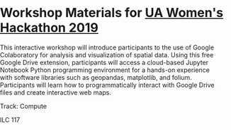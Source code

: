 # Workshop Materials for [UA Women's Hackathon 2019](https://womenshackathon.arizona.edu/)

This interactive workshop will introduce participants to the use of Google Colaboratory for analysis and visualization of spatial data. Using this free Google Drive extension, participants will access a cloud-based Jupyter Notebook Python programming environment for a hands-on experience with software libraries such as geopandas, matplotlib, and folium. Participants will learn how to programmatically interact with Google Drive files and create interactive web maps.

Track: Compute

ILC 117

<!DOCTYPE html>
<html>
  <head>
    <meta http-equiv="Content-Type" content="text/html; charset=utf-8">
    <meta name="viewport" content="initial-scale=1, maximum-scale=1, user-scalable=no">
    <title>UA Enterprise GIS</title>
    <link rel="stylesheet" href="https://js.arcgis.com/3.18/esri/css/esri.css">
    <style>
      html, body, #map {height: 100%; width: 100%; margin: 0; padding: 0;}
    </style>
    <script src="https://js.arcgis.com/3.18/"></script>
    <script>
      var map;
      require(["esri/map", "esri/layers/ArcGISTiledMapServiceLayer", "esri/layers/ArcGISDynamicMapServiceLayer", "dojo/domReady!"],
        function(Map, ArcGISTiledMapServiceLayer, ArcGISDynamicMapServiceLayer) {
            map = new Map("map", {  
                center: [-110.953, 32.232], // long, lat of UA Old main
                zoom: 20, 
                logo: false,
            });  
            var campusBaseMap = new ArcGISTiledMapServiceLayer("https://services.maps.arizona.edu/pdc/rest/services/enterprise/MapServer/");
            var interior = new ArcGISDynamicMapServiceLayer("https://services.maps.arizona.edu/pdc/rest/services/InteriorDept/MapServer")
            map.addLayer(campusBaseMap);
            map.addLayer(interior)
        });
    </script>
  </head>
<body>
    <div id="map"></div>
</body>
</html>


[Alex Pakalniskis](https://alexpakalniskis.com)
